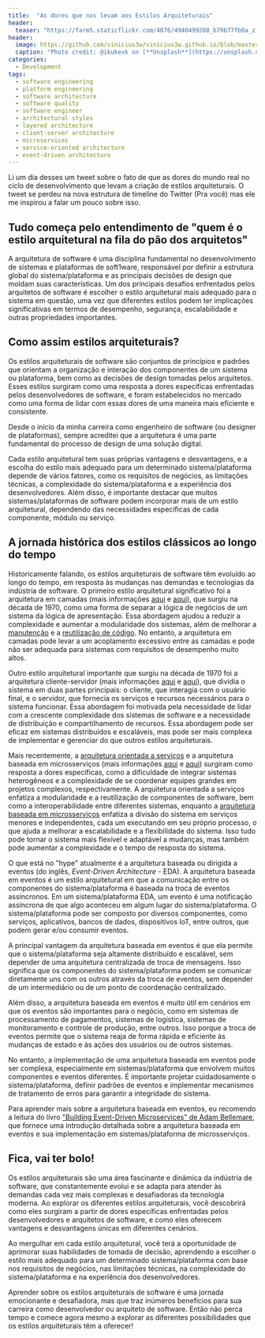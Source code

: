 ```yaml
---
title:  "As dores que nos levam aos Estilos Arquiteturais"
header:
  teaser: "https://farm5.staticflickr.com/4076/4940499208_b79b77fb0a_z.jpg"
header:
  image: https://github.com/vinicius3w/vinicius3w.github.io/blob/master/images/header-by-jesus-kiteque-224069.jpg?raw=true
  caption: "Photo credit: @ikukevk on [**Unsplash**](https://unsplash.com/photos/w7ZyuGYNpRQ)"
categories: 
  - Development
tags:
  - software engineering
  - platform engineering
  - software architecture
  - software quality
  - software engineer
  - architectural styles
  - layered architecture
  - client-server architecture
  - microservices
  - service-oriented architecture
  - event-driven architecture
---
```


Li um dia desses um tweet sobre o fato de que as dores do mundo real no ciclo de desenvolvimento que levam a criação de estilos arquiteturais. O tweet se perdeu na nova estrutura de timeline do Twitter (Pra você) mas ele me inspirou a falar um pouco sobre isso.

## Tudo começa pelo entendimento de "quem é o estilo arquitetural na fila do pão dos arquitetos"

A arquitetura de software é uma disciplina fundamental no desenvolvimento de sistemas e plataformas de soft1ware, responsável por definir a estrutura global do sistema/plataforma e as principais decisões de design que moldam suas características. Um dos principais desafios enfrentados pelos arquitetos de software é escolher o estilo arquitetural mais adequado para o sistema em questão, uma vez que diferentes estilos podem ter implicações significativas em termos de desempenho, segurança, escalabilidade e outras propriedades importantes.

## Como assim estilos arquiteturais?

Os estilos arquiteturais de software são conjuntos de princípios e padrões que orientam a organização e interação dos componentes de um sistema ou plataforma, bem como as decisões de design tomadas pelos arquitetos. Esses estilos surgiram como uma resposta a dores específicas enfrentadas pelos desenvolvedores de software, e foram estabelecidos no mercado como uma forma de lidar com essas dores de uma maneira mais eficiente e consistente.

Desde o início da minha carreira como engenheiro de software (ou designer de plataformas), sempre acreditei que a arquitetura é uma parte fundamental do processo de design de uma solução digital.

Cada estilo arquitetural tem suas próprias vantagens e desvantagens, e a escolha do estilo mais adequado para um determinado sistema/plataforma depende de vários fatores, como os requisitos de negócios, as limitações técnicas, a complexidade do sistema/plataforma e a experiência dos desenvolvedores. Além disso, é importante destacar que muitos sistemas/plataformas de software podem incorporar mais de um estilo arquitetural, dependendo das necessidades específicas de cada componente, módulo ou serviço.

## A jornada histórica dos estilos clássicos ao longo do tempo

Historicamente falando, os estilos arquiteturais de software têm evoluído ao longo do tempo, em resposta às mudanças nas demandas e tecnologias da indústria de software. O primeiro estilo arquitetural significativo foi a arquitetura em camadas (mais informações [aqui](https://bit.ly/3nU1twl) e [aqui](https://amzn.to/3nZ3eIR)), que surgiu na década de 1970, como uma forma de separar a lógica de negócios de um sistema da lógica de apresentação. Essa abordagem ajudou a reduzir a complexidade e aumentar a modularidade dos sistemas, além de melhorar a [manutenção](https://bit.ly/403eUrg) e a [reutilização de código](https://bit.ly/400gt9x). No entanto, a arquitetura em camadas pode levar a um acoplamento excessivo entre as camadas e pode não ser adequada para sistemas com requisitos de desempenho muito altos.

Outro estilo arquitetural importante que surgiu na década de 1970 foi a arquitetura cliente-servidor (mais informações [aqui](https://bit.ly/3zMuGfw) e [aqui](https://amzn.to/3Mq14fw)), que dividia o sistema em duas partes principais: o cliente, que interagia com o usuário final, e o servidor, que fornecia os serviços e recursos necessários para o sistema funcionar. Essa abordagem foi motivada pela necessidade de lidar com a crescente complexidade dos sistemas de software e a necessidade de distribuição e compartilhamento de recursos. Essa abordagem pode ser eficaz em sistemas distribuídos e escaláveis, mas pode ser mais complexa de implementar e gerenciar do que outros estilos arquiteturais.

Mais recentemente, a [arquitetura orientada a serviços](https://amzn.to/41gS0O2) e a arquitetura baseada em microsserviços (mais informações [aqui](https://bit.ly/41iqPmf) e [aqui](https://amzn.to/3Ul8oel)) surgiram como resposta a dores específicas, como a dificuldade de integrar sistemas heterogêneos e a complexidade de se coordenar equipes grandes em projetos complexos, respectivamente. A arquitetura orientada a serviços enfatiza a modularidade e a reutilização de componentes de software, bem como a interoperabilidade entre diferentes sistemas, enquanto a [arquitetura baseada em microsserviços](hyyps://bit.ly/vcg-microservices) enfatiza a divisão do sistema em serviços menores e independentes, cada um executando em seu próprio processo, o que ajuda a melhorar a escalabilidade e a flexibilidade do sistema. Isso tudo pode tornar o sistema mais flexível e adaptável a mudanças, mas também pode aumentar a complexidade e o tempo de resposta do sistema.

O que está no "hype" atualmente é a arquitetura baseada ou dirigida a eventos (do inglês, _Event-Driven Architecture_ - EDA). A arquitetura baseada em eventos é um estilo arquitetural em que a comunicação entre os componentes do sistema/plataforma é baseada na troca de eventos assíncronos. Em um sistema/plataforma EDA, um evento é uma notificação assíncrona de que algo aconteceu em algum lugar do sistema/plataforma. O sistema/plataforma pode ser composto por diversos componentes, como serviços, aplicativos, bancos de dados, dispositivos IoT, entre outros, que podem gerar e/ou consumir eventos.

A principal vantagem da arquitetura baseada em eventos é que ela permite que o sistema/plataforma seja altamente distribuído e escalável, sem depender de uma arquitetura centralizada de troca de mensagens. Isso significa que os componentes do sistema/plataforma podem se comunicar diretamente uns com os outros através da troca de eventos, sem depender de um intermediário ou de um ponto de coordenação centralizado.

Além disso, a arquitetura baseada em eventos é muito útil em cenários em que os eventos são importantes para o negócio, como em sistemas de processamento de pagamentos, sistemas de logística, sistemas de monitoramento e controle de produção, entre outros. Isso porque a troca de eventos permite que o sistema reaja de forma rápida e eficiente às mudanças de estado e às ações dos usuários ou de outros sistemas.

No entanto, a implementação de uma arquitetura baseada em eventos pode ser complexa, especialmente em sistemas/plataforma que envolvem muitos componentes e eventos diferentes. É importante projetar cuidadosamente o sistema/plataforma, definir padrões de eventos e implementar mecanismos de tratamento de erros para garantir a integridade do sistema.

Para aprender mais sobre a arquitetura baseada em eventos, eu recomendo a leitura do livro ["Building Event-Driven Microservices" de Adam Bellemare](https://bit.ly/3GxkR97), que fornece uma introdução detalhada sobre a arquitetura baseada em eventos e sua implementação em sistemas/plataforma de microsserviços.

## Fica, vai ter bolo!

Os estilos arquiteturais são uma área fascinante e dinâmica da indústria de software, que constantemente evolui e se adapta para atender às demandas cada vez mais complexas e desafiadoras da tecnologia moderna. Ao explorar os diferentes estilos arquiteturais, você descobrirá como eles surgiram a partir de dores específicas enfrentadas pelos desenvolvedores e arquitetos de software, e como eles oferecem vantagens e desvantagens únicas em diferentes cenários.

Ao mergulhar em cada estilo arquitetural, você terá a oportunidade de aprimorar suas habilidades de tomada de decisão, aprendendo a escolher o estilo mais adequado para um determinado sistema/plataforma com base nos requisitos de negócios, nas limitações técnicas, na complexidade do sistema/plataforma e na experiência dos desenvolvedores.

Aprender sobre os estilos arquiteturais de software é uma jornada emocionante e desafiadora, mas que traz inúmeros benefícios para sua carreira como desenvolvedor ou arquiteto de software. Então não perca tempo e comece agora mesmo a explorar as diferentes possibilidades que os estilos arquiteturais têm a oferecer!
